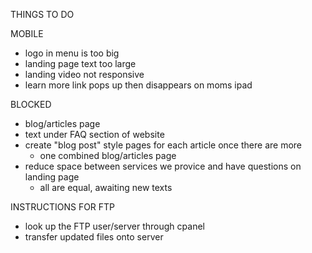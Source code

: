 THINGS TO DO

MOBILE
- logo in menu is too big
- landing page text too large
- landing video not responsive
- learn more link pops up then disappears on moms ipad

BLOCKED
- blog/articles page
- text under FAQ section of website
- create "blog post" style pages for each article once there are more
  - one combined blog/articles page
- reduce space between services we provice and have questions on landing page
  - all are equal, awaiting new texts


INSTRUCTIONS FOR FTP

- look up the FTP user/server through cpanel
- transfer updated files onto server
